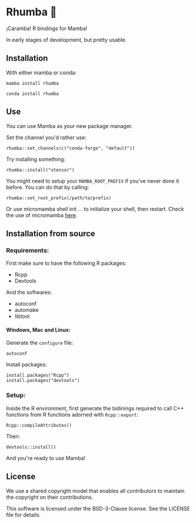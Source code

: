 # Rhumba 🐍

¡Caramba! R bindings for Mamba!

In early stages of development, but pretty usable.

## Installation

With either mamba or conda:

`mamba install rhumba`

`conda install rhumba`

## Use

You can use Mamba as your new package manager.

Set the channel you'd rather use:

`rhumba::set_channels(c("conda-forge", "default"))`

Try installing something:

`rhumba::install("xtensor")`

You might need to setup your `MAMBA_ROOT_PREFIX` if you've never done it before.
You can do that by calling:

`rhumba::set_root_prefix(/path/to/prefix)`

Or use  micromamba shell init ... to initialize your shell, then restart. Check 
the use of micromamba [here](https://gist.github.com/wolfv/fe1ea521979973ab1d016d95a589dcde).

## Installation from source

### Requirements:

First make sure to have the following R packages:

- Rcpp
- Devtools

And the softwares:

- autoconf
- automake
- libtool

#### Windows, Mac and Linux:

Generate the `configure` file:

```
autoconf
```

Install packages:

```
install.packages("Rcpp")
install.packages("devtools")
```

### Setup:

Inside the R environment, first generate the bidinings required to call C++ functions from R functions adorned with `Rcpp::export`:

`Rcpp::compileAttributes()`

Then:

`devtools::install()`

And you're ready to use Mamba!

## License

We use a shared copyright model that enables all contributors to maintain the copyright on their contributions.

This software is licensed under the BSD-3-Clause license. See the LICENSE file for details.
